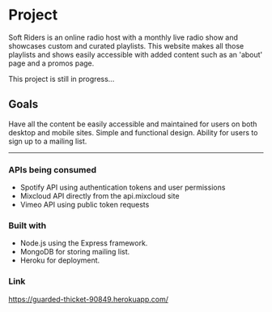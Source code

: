 # Project

Soft Riders is an online radio host with a monthly live radio show and showcases custom and curated playlists. This website makes all those playlists and shows easily accessible with added content such as an 'about' page and a promos page.

This project is still in progress...

## Goals

Have all the content be easily accessible and maintained for users on both desktop and mobile sites. Simple and functional design. Ability for users to sign up to a mailing list.

---

### APIs being consumed

  * Spotify API using authentication tokens and user permissions
  * Mixcloud API directly from the api.mixcloud site
  * Vimeo API using public token requests

### Built with

  * Node.js using the Express framework.
  * MongoDB for storing mailing list.
  * Heroku for deployment.

### Link

https://guarded-thicket-90849.herokuapp.com/
